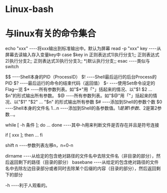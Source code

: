 # Linux-bash

# 与linux有关的命令集合
echo "xxx"               ----将xxx输出到标准输出中。默认为屏幕
read -p "xxx" key        ----从屏幕去读输入存入变量key中
case $key in
正则表达式1)执行分支1;;
正则表达式2)执行分支2;;
正则表达式3)执行分支3;;
*)默认执行分支;;
esac 
                         ----类似与switch
                       
$$                       ----Shell本身的PID（ProcessID）
$!                       ----Shell最后运行的后台Process的PID
$?                       ----最后运行的命令的结束代码（返回值）
$-                       ----使用Set命令设定的Flag一览
$*                       ----所有参数列表。如"$*"用「"」括起来的情况、以"$1 $2 … $n"的形式输出所有参数。
$@                       ----所有参数列表。如"$@"用「"」括起来的情况、以"$1" "$2" … "$n" 的形式输出所有参数
$#                       ----添加到Shell的参数个数
$0                       ----Shell本身的文件名
$1...$n                  ----添加到Shell的各参数值。$1是第1参数、$2是第2参数…。

while [ -h 条件 ]; do ... done   ----其中-h用来判断文件是否存在并且是符号连接

if [ xxx ]; then ... fi 

shift n                   ----参数列表左移n，n=0-n

dirname                   ----从给定的包含绝对路径的文件名中去除文件名（非目录的部分），然后返回剩下的路径（目录的部分）
basebane                  ----从给定的包含绝对路径的文件名中去除左边目录部分或者同时去除某个后缀的内容（目录的部分），然后返回剩下的部分

-h                        ----利于人观看的。
